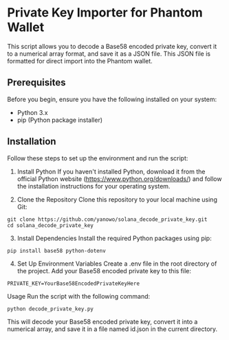 # Private Key Importer for Phantom Wallet

This script allows you to decode a Base58 encoded private key, convert it to a numerical array format, and save it as a JSON file. This JSON file is formatted for direct import into the Phantom wallet.

## Prerequisites

Before you begin, ensure you have the following installed on your system:
- Python 3.x
- pip (Python package installer)


## Installation

Follow these steps to set up the environment and run the script:

1. Install Python
If you haven't installed Python, download it from the official Python website (https://www.python.org/downloads/) and follow the installation instructions for your operating system.

2. Clone the Repository
Clone this repository to your local machine using Git:

```
git clone https://github.com/yanowo/solana_decode_private_key.git
cd solana_decode_private_key
```

3. Install Dependencies
Install the required Python packages using pip:

```
pip install base58 python-dotenv
```

4. Set Up Environment Variables
Create a .env file in the root directory of the project. Add your Base58 encoded private key to this file:

```
PRIVATE_KEY=YourBase58EncodedPrivateKeyHere
```

Usage
Run the script with the following command:

```
python decode_private_key.py
```

This will decode your Base58 encoded private key, convert it into a numerical array, and save it in a file named id.json in the current directory.
